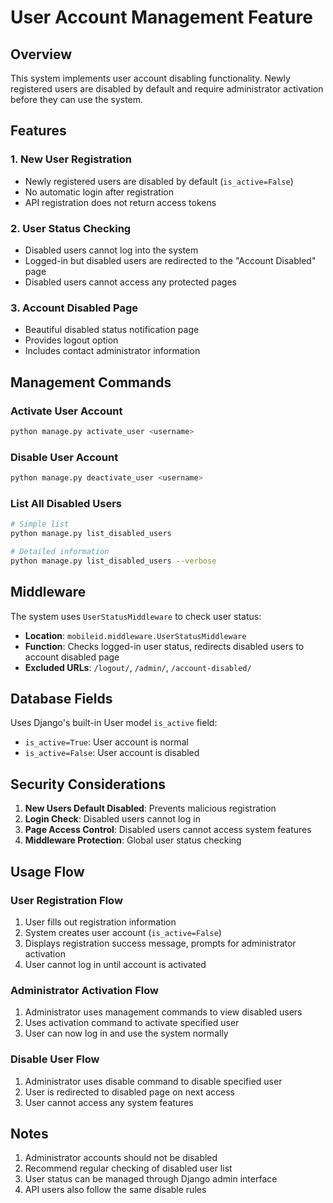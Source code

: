 # User Account Management Feature

## Overview

This system implements user account disabling functionality. Newly registered users are disabled by default and require administrator activation before they can use the system.

## Features

### 1. New User Registration
- Newly registered users are disabled by default (`is_active=False`)
- No automatic login after registration
- API registration does not return access tokens

### 2. User Status Checking
- Disabled users cannot log into the system
- Logged-in but disabled users are redirected to the "Account Disabled" page
- Disabled users cannot access any protected pages

### 3. Account Disabled Page
- Beautiful disabled status notification page
- Provides logout option
- Includes contact administrator information

## Management Commands

### Activate User Account
```bash
python manage.py activate_user <username>
```

### Disable User Account
```bash
python manage.py deactivate_user <username>
```

### List All Disabled Users
```bash
# Simple list
python manage.py list_disabled_users

# Detailed information
python manage.py list_disabled_users --verbose
```

## Middleware

The system uses `UserStatusMiddleware` to check user status:

- **Location**: `mobileid.middleware.UserStatusMiddleware`
- **Function**: Checks logged-in user status, redirects disabled users to account disabled page
- **Excluded URLs**: `/logout/`, `/admin/`, `/account-disabled/`

## Database Fields

Uses Django's built-in User model `is_active` field:
- `is_active=True`: User account is normal
- `is_active=False`: User account is disabled

## Security Considerations

1. **New Users Default Disabled**: Prevents malicious registration
2. **Login Check**: Disabled users cannot log in
3. **Page Access Control**: Disabled users cannot access system features
4. **Middleware Protection**: Global user status checking

## Usage Flow

### User Registration Flow
1. User fills out registration information
2. System creates user account (`is_active=False`)
3. Displays registration success message, prompts for administrator activation
4. User cannot log in until account is activated

### Administrator Activation Flow
1. Administrator uses management commands to view disabled users
2. Uses activation command to activate specified user
3. User can now log in and use the system normally

### Disable User Flow
1. Administrator uses disable command to disable specified user
2. User is redirected to disabled page on next access
3. User cannot access any system features

## Notes

1. Administrator accounts should not be disabled
2. Recommend regular checking of disabled user list
3. User status can be managed through Django admin interface
4. API users also follow the same disable rules 